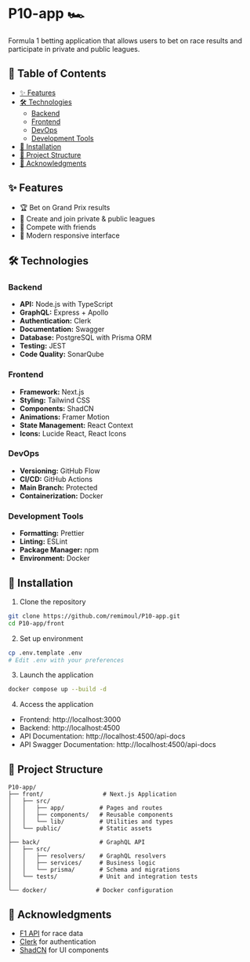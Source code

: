 # P10-app 🏎️

Formula 1 betting application that allows users to bet on race results and participate in private and public leagues.

## 📑 Table of Contents
- [✨ Features](#-features)
- [🛠️ Technologies](#️-technologies)
  - [Backend](#backend)
  - [Frontend](#frontend)
  - [DevOps](#devops)
  - [Development Tools](#development-tools)
- [🚀 Installation](#-installation)
- [📝 Project Structure](#-project-structure)
- [🙏 Acknowledgments](#-acknowledgments)

## ✨ Features

- 🏆 Bet on Grand Prix results
- 👥 Create and join private & public leagues
- 🏅 Compete with friends
- 📱 Modern responsive interface

## 🛠️ Technologies

### Backend
- **API:** Node.js with TypeScript
- **GraphQL:** Express + Apollo
- **Authentication:** Clerk
- **Documentation:** Swagger
- **Database:** PostgreSQL with Prisma ORM
- **Testing:** JEST
- **Code Quality:** SonarQube

### Frontend
- **Framework:** Next.js
- **Styling:** Tailwind CSS
- **Components:** ShadCN
- **Animations:** Framer Motion
- **State Management:** React Context
- **Icons:** Lucide React, React Icons

### DevOps
- **Versioning:** GitHub Flow
- **CI/CD:** GitHub Actions
- **Main Branch:** Protected
- **Containerization:** Docker

### Development Tools
- **Formatting:** Prettier
- **Linting:** ESLint
- **Package Manager:** npm
- **Environment:** Docker

## 🚀 Installation

1. Clone the repository
```bash
git clone https://github.com/remimoul/P10-app.git
cd P10-app/front
```

2. Set up environment
```bash
cp .env.template .env
# Edit .env with your preferences
```

3. Launch the application
```bash
docker compose up --build -d
```

4. Access the application
- Frontend: http://localhost:3000
- Backend: http://localhost:4500
- API Documentation: http://localhost:4500/api-docs
- API Swagger Documentation: http://localhost:4500/api-docs

## 📝 Project Structure

```
P10-app/
├── front/                 # Next.js Application
│   ├── src/
│   │   ├── app/          # Pages and routes
│   │   ├── components/   # Reusable components
│   │   └── lib/          # Utilities and types
│   └── public/           # Static assets
│
├── back/                 # GraphQL API
│   ├── src/
│   │   ├── resolvers/    # GraphQL resolvers
│   │   ├── services/     # Business logic
│   │   └── prisma/       # Schema and migrations
│   └── tests/            # Unit and integration tests
│
└── docker/              # Docker configuration
```

## 🙏 Acknowledgments

- [F1 API](https://openf1.org/) for race data
- [Clerk](https://clerk.com/) for authentication
- [ShadCN](https://ui.shadcn.com/) for UI components
